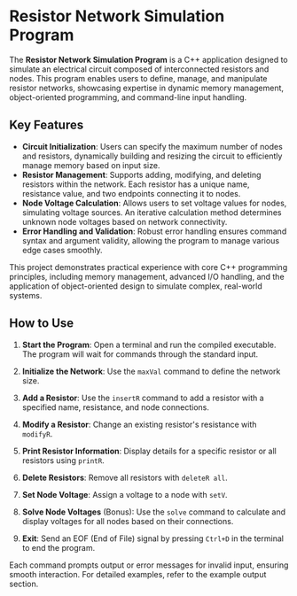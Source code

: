 # Resistor Network Simulation Program

The **Resistor Network Simulation Program** is a C++ application designed to simulate an electrical circuit composed of interconnected resistors and nodes. This program enables users to define, manage, and manipulate resistor networks, showcasing expertise in dynamic memory management, object-oriented programming, and command-line input handling.

## Key Features

- **Circuit Initialization**: Users can specify the maximum number of nodes and resistors, dynamically building and resizing the circuit to efficiently manage memory based on input size.
- **Resistor Management**: Supports adding, modifying, and deleting resistors within the network. Each resistor has a unique name, resistance value, and two endpoints connecting it to nodes.
- **Node Voltage Calculation**: Allows users to set voltage values for nodes, simulating voltage sources. An iterative calculation method determines unknown node voltages based on network connectivity.
- **Error Handling and Validation**: Robust error handling ensures command syntax and argument validity, allowing the program to manage various edge cases smoothly.

This project demonstrates practical experience with core C++ programming principles, including memory management, advanced I/O handling, and the application of object-oriented design to simulate complex, real-world systems.

## How to Use

1. **Start the Program**: Open a terminal and run the compiled executable. The program will wait for commands through the standard input.

2. **Initialize the Network**: Use the `maxVal` command to define the network size.

3. **Add a Resistor**: Use the `insertR` command to add a resistor with a specified name, resistance, and node connections.

4. **Modify a Resistor**: Change an existing resistor's resistance with `modifyR`.

5. **Print Resistor Information**: Display details for a specific resistor or all resistors using `printR`.

6. **Delete Resistors**: Remove all resistors with `deleteR all`.

7. **Set Node Voltage**: Assign a voltage to a node with `setV`.

8. **Solve Node Voltages** (Bonus): Use the `solve` command to calculate and display voltages for all nodes based on their connections.

9. **Exit**: Send an EOF (End of File) signal by pressing `Ctrl+D` in the terminal to end the program.

Each command prompts output or error messages for invalid input, ensuring smooth interaction. For detailed examples, refer to the example output section.
